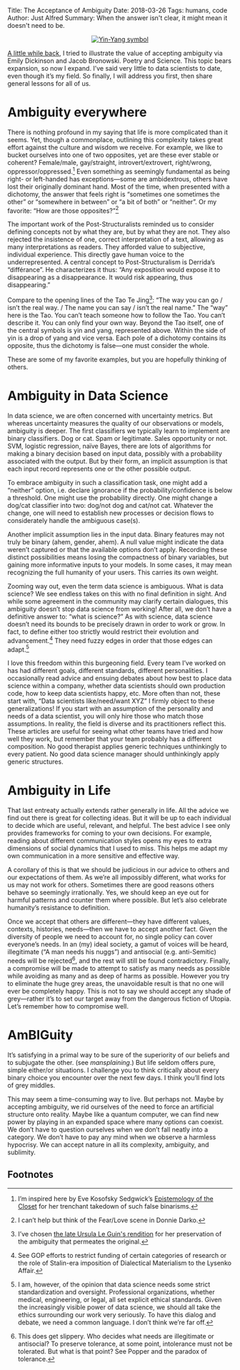 Title: The Acceptance of Ambiguity
Date: 2018-03-26
Tags: humans, code
Author: Just Alfred
Summary: When the answer isn't clear, it might mean it doesn't need to be.

<div style="text-align:center" markdown="1">
<figure>
  <a href="https://en.wikipedia.org/wiki/File:Yin_yang.svg">
    <img src="https://upload.wikimedia.org/wikipedia/commons/thumb/1/17/Yin_yang.svg/240px-Yin_yang.svg.png" alt="Yin-Yang symbol">
  </a>
<figure>
</div>

[A little while back]({filename}/literature/literary_theory.md), I tried to illustrate the value of accepting ambiguity via Emily Dickinson and Jacob Bronowski.
Poetry and Science.
This topic bears expansion, so now I expand.
I’ve said very little to data scientists to date, even though it’s my field.
So finally, I will address you first, then share general lessons for all of us.

# Ambiguity everywhere

There is nothing profound in my saying that life is more complicated than it seems.
Yet, though a commonplace, outlining this complexity takes great effort against the culture and wisdom we receive.
For example, we like to bucket ourselves into one of two opposites, yet are these ever stable or coherent?
Female/male, gay/straight, introvert/extrovert, right/wrong, oppressor/oppressed.[^1]
Even something as seemingly fundamental as being right- or left-handed has exceptions—some are ambidextrous, others have lost their originally dominant hand.
Most of the time, when presented with a dichotomy, the answer that feels right is
“sometimes one sometimes the other” or “somewhere in between” or “a bit of both” or “neither”.
Or my favorite: “How are those opposites?”[^2]

The important work of the Post-Structuralists reminded us to consider defining concepts not by what they are, but by what they are not.
They also rejected the insistence of one, correct interpretation of a text, allowing as many interpretations as readers.
They afforded value to subjective, individual experience.
This directly gave human voice to the underrepresented.
A central concept to Post-Structuralism is Derrida’s “différance”.
He characterizes it thus: “Any exposition would expose it to disappearing as a disappearance.
It would risk appearing, thus disappearing.”

Compare to the opening lines of the Tao Te Jing[^3]: “The way you can go / isn’t the real way.
/ The name you can say / isn’t the real name.” The “way” here is the Tao.
You can’t teach someone how to follow the Tao.
You can’t describe it.
You can only find your own way.
Beyond the Tao itself, one of the central symbols is yin and yang, represented above.
Within the side of yin is a drop of yang and vice versa.
Each pole of a dichotomy contains its opposite, thus the dichotomy is false—one must consider the whole.

These are some of my favorite examples, but you are hopefully thinking of others.

# Ambiguity in Data Science

In data science, we are often concerned with uncertainty metrics.
But whereas uncertainty measures the quality of our observations or models, ambiguity is deeper.
The first classifiers we typically learn to implement are binary classifiers.
Dog or cat.
Spam or legitimate.
Sales opportunity or not.
SVM, logistic regression, naïve Bayes, there are lots of algorithms for making a binary decision based on input data, possibly with a probability associated with the output.
But by their form, an implicit assumption is that each input record represents one or the other possible output.

To embrace ambiguity in such a classification task, one might add a “neither” option, i.e.
declare ignorance if the probability/confidence is below a threshold.
One might use the probability directly.
One might change a dog/cat classifier into two: dog/not dog and cat/not cat.
Whatever the change, one will need to establish new processes or decision flows to considerately handle the ambiguous case(s).

Another implicit assumption lies in the input data.
Binary features may not truly be binary (ahem, gender, ahem).
A null value might indicate the data weren’t captured or that the available options don’t apply.
Recording these distinct possibilities means losing the compactness of binary variables, but gaining more informative inputs to your models.
In some cases, it may mean recognizing the full humanity of your users.
This carries its own weight.

Zooming way out, even the term data science is ambiguous.
What is data science? We see endless takes on this with no final definition in sight.
And while some agreement in the community may clarify certain dialogues, this ambiguity doesn’t stop data science from working! After all, we don’t have a definitive answer to: “what is science?” As with science, data science doesn’t need its bounds to be precisely drawn in order to work or grow.
In fact, to define either too strictly would restrict their evolution and advancement.[^4] They need fuzzy edges in order that those edges can adapt.[^5]

I love this freedom within this burgeoning field.
Every team I’ve worked on has had different goals, different standards, different personalities.
I occasionally read advice and ensuing debates about how best to place data science within a company, whether data scientists should own production code, how to keep data scientists happy, etc.
More often than not, these start with, “Data scientists like/need/want XYZ” I firmly object to these generalizations! If you start with an assumption of the personality and needs of a data scientist, you will only hire those who match those assumptions.
In reality, the field is diverse and its practitioners reflect this.
These articles are useful for seeing what other teams have tried and how well they work, but remember that your team probably has a different composition.
No good therapist applies generic techniques unthinkingly to every patient.
No good data science manager should unthinkingly apply generic structures.

# Ambiguity in Life

That last entreaty actually extends rather generally in life.
All the advice we find out there is great for collecting ideas.
But it will be up to each individual to decide which are useful, relevant, and helpful.
The best advice I see only provides frameworks for coming to your own decisions.
For example, reading about different communication styles opens my eyes to extra dimensions of social dynamics that I used to miss.
This helps me adapt my own communication in a more sensitive and effective way.

A corollary of this is that we should be judicious in our advice to others and our expectations of them.
As we’re all impossibly different, what works for us may not work for others.
Sometimes there are good reasons others behave so seemingly irrationally.
Yes, we should keep an eye out for harmful patterns and counter them where possible.
But let’s also celebrate humanity’s resistance to definition.

Once we accept that others are different—they have different values, contexts, histories, needs—then we have to accept another fact.
Given the diversity of people we need to account for, no single policy can cover everyone’s needs.
In an (my) ideal society, a gamut of voices will be heard, illegitimate (“A man needs his nuggs”) and antisocial (e.g.
anti-Semitic) needs will be rejected[^6], and the rest will still be found contradictory.
Finally, a compromise will be made to attempt to satisfy as many needs as possible while avoiding as many and as deep of harms as possible.
However you try to eliminate the huge grey areas, the unavoidable result is that no one will ever be completely happy.
This is not to say we should accept any shade of grey—rather it’s to set our target away from the dangerous fiction of Utopia.
Let’s remember how to compromise well.

# AmBIGuity

It’s satisfying in a primal way to be sure of the superiority of our beliefs and to subjugate the other.
(see *mansplaining*.) But life seldom offers pure, simple either/or situations.
I challenge you to think critically about every binary choice you encounter over the next few days.
I think you’ll find lots of grey middles.

This may seem a time-consuming way to live.
But perhaps not.
Maybe by accepting ambiguity, we rid ourselves of the need to force an artificial structure onto reality.
Maybe like a quantum computer, we can find new power by playing in an expanded space where many options can coexist.
We don’t have to question ourselves when we don’t fall neatly into a category.
We don’t have to pay any mind when we observe a harmless hypocrisy.
We can accept nature in all its complexity, ambiguity, and sublimity.


## Footnotes

[^1]: I’m inspired here by Eve Kosofsky Sedgwick’s
[Epistemology of the Closet](http://evekosofskysedgwick.net/writing/epistemology-of_the_closet.html)
for her trenchant takedown of such false binarisms.

[^2]: I can’t help but think of the Fear/Love scene in Donnie Darko.

[^3]: I’ve chosen
[the late Ursula Le Guin's rendition](https://www.brainpickings.org/2016/10/21/lao-tzu-tao-te-ching-ursula-k-le-guin/)
for her preservation of the ambiguity that permeates the original.

[^4]: See GOP efforts to restrict funding of certain categories of research or
the role of Stalin-era imposition of Dialectical Materialism to the Lysenko Affair.

[^5]: I am, however, of the opinion that data science needs some strict standardization and oversight.
Professional organizations, whether medical, engineering, or legal, all set explicit ethical standards.
Given the increasingly visible power of data science,
we should all take the ethics surrounding our work very seriously.
To have this dialog and debate, we need a common language.
I don’t think we’re far off.

[^6]: This does get slippery.
Who decides what needs are illegitimate or antisocial?
To preserve tolerance, at some point, intolerance must not be tolerated.
But what is that point? See Popper and the paradox of tolerance.
